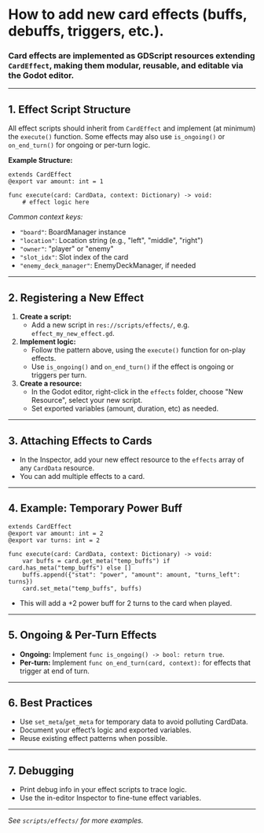 # How to add new card effects (buffs, debuffs, triggers, etc.). 

### Card effects are implemented as GDScript resources extending `CardEffect`, making them modular, reusable, and editable via the Godot editor.

---

## 1. Effect Script Structure

All effect scripts should inherit from `CardEffect` and implement (at minimum) the `execute()` function. Some effects may also use `is_ongoing()` or `on_end_turn()` for ongoing or per-turn logic.

**Example Structure:**
```gdscript
extends CardEffect
@export var amount: int = 1

func execute(card: CardData, context: Dictionary) -> void:
    # effect logic here
```

*Common context keys:*
- `"board"`: BoardManager instance
- `"location"`: Location string (e.g., "left", "middle", "right")
- `"owner"`: "player" or "enemy"
- `"slot_idx"`: Slot index of the card
- `"enemy_deck_manager"`: EnemyDeckManager, if needed

---

## 2. Registering a New Effect

1. **Create a script:**  
   - Add a new script in `res://scripts/effects/`, e.g. `effect_my_new_effect.gd`.
2. **Implement logic:**  
   - Follow the pattern above, using the `execute()` function for on-play effects.
   - Use `is_ongoing()` and `on_end_turn()` if the effect is ongoing or triggers per turn.
3. **Create a resource:**  
   - In the Godot editor, right-click in the `effects` folder, choose "New Resource", select your new script.
   - Set exported variables (amount, duration, etc) as needed.

---

## 3. Attaching Effects to Cards

- In the Inspector, add your new effect resource to the `effects` array of any `CardData` resource.
- You can add multiple effects to a card.

---

## 4. Example: Temporary Power Buff

```gdscript
extends CardEffect
@export var amount: int = 2
@export var turns: int = 2

func execute(card: CardData, context: Dictionary) -> void:
    var buffs = card.get_meta("temp_buffs") if card.has_meta("temp_buffs") else []
    buffs.append({"stat": "power", "amount": amount, "turns_left": turns})
    card.set_meta("temp_buffs", buffs)
```
- This will add a +2 power buff for 2 turns to the card when played.

---

## 5. Ongoing & Per-Turn Effects

- **Ongoing:** Implement `func is_ongoing() -> bool: return true`.
- **Per-turn:** Implement `func on_end_turn(card, context):` for effects that trigger at end of turn.

---

## 6. Best Practices

- Use `set_meta`/`get_meta` for temporary data to avoid polluting CardData.
- Document your effect’s logic and exported variables.
- Reuse existing effect patterns when possible.

---

## 7. Debugging

- Print debug info in your effect scripts to trace logic.
- Use the in-editor Inspector to fine-tune effect variables.

---

*See `scripts/effects/` for more examples.*
